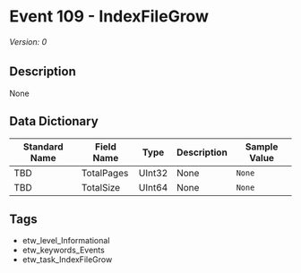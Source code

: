 # Event 109 - IndexFileGrow
###### Version: 0

## Description
None

## Data Dictionary
|Standard Name|Field Name|Type|Description|Sample Value|
|---|---|---|---|---|
|TBD|TotalPages|UInt32|None|`None`|
|TBD|TotalSize|UInt64|None|`None`|

## Tags
* etw_level_Informational
* etw_keywords_Events
* etw_task_IndexFileGrow